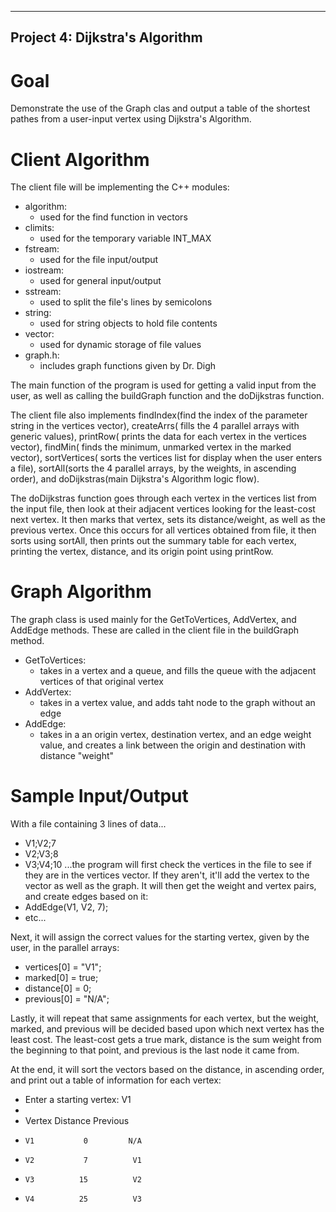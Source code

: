 -------------------------------
Project 4: Dijkstra's Algorithm
-------------------------------

Goal
=============================================================================================================
Demonstrate the use of the Graph clas and output a table of the shortest pathes from 
a user-input vertex using Dijkstra's Algorithm.

Client Algorithm
=============================================================================================================
The client file will be implementing the C++ modules: 
* algorithm:
    * used for the find function in vectors
* climits:
    * used for the temporary variable INT_MAX
* fstream:
    * used for the file input/output
* iostream:
    * used for general input/output
* sstream:
    * used to split the file's lines by semicolons
* string:
    * used for string objects to hold file contents
* vector:
    * used for dynamic storage of file values
* graph.h:
    * includes graph functions given by Dr. Digh

The main function of the program is used for getting a 
valid input from the user, as well as calling the buildGraph
function and the doDijkstras function.

The client file also implements findIndex(find the index
of the parameter string in the vertices vector), createArrs(
fills the 4 parallel arrays with generic values), printRow(
prints the data for each vertex in the vertices vector), findMin(
finds the minimum, unmarked vertex in the marked vector), sortVertices(
sorts the vertices list for display when the user enters a file), 
sortAll(sorts the 4 parallel arrays, by the weights, in ascending order),
and doDijkstras(main Dijkstra's Algorithm logic flow).

The doDijkstras function goes through each vertex in the vertices list from the input file, 
then look at their adjacent vertices looking for the least-cost next vertex. It then 
marks that vertex, sets its distance/weight, as well as the previous vertex. Once this 
occurs for all vertices obtained from file, it then sorts using sortAll, then prints 
out the summary table for each vertex, printing the vertex, distance, and its origin point using printRow. 

Graph Algorithm
=============================================================================================================
The graph class is used mainly for the GetToVertices, AddVertex, and AddEdge methods.
These are called in the client file in the buildGraph method. 
* GetToVertices:
    * takes in a vertex and a queue, and fills the queue with the adjacent vertices of that original vertex
* AddVertex:
    * takes in a vertex value, and adds taht node to the graph without an edge
* AddEdge:
    * takes in a an origin vertex, destination vertex, and an edge weight value, and creates a link between the origin and destination with distance "weight"

Sample Input/Output
=============================================================================================================
With a file containing 3 lines of data...
* V1;V2;7
* V2;V3;8
* V3;V4;10
...the program will first check the vertices in the file to see if they are in the 
vertices vector. If they aren't, it'll add the vertex to the vector as well as the graph. 
It will then get the weight and vertex pairs, and create edges based on it:
* AddEdge(V1, V2, 7);
* etc...

Next, it will assign the correct values for the starting vertex, given by the user, 
in the parallel arrays:
* vertices[0] = "V1";
* marked[0] = true;
* distance[0] = 0;
* previous[0] = "N/A";

Lastly, it will repeat that same assignments for each vertex, but the weight, marked, and previous 
will be decided based upon which next vertex has the least cost. The least-cost gets a true 
mark, distance is the sum weight from the beginning to that point, and previous is the last node it came from. 

At the end, it will sort the vectors based on the distance, in ascending order, and print 
out a table of information for each vertex:
* Enter a starting vertex: V1
* 
* Vertex    Distance    Previous
*     V1           0         N/A
*     V2           7          V1
*     V3          15          V2
*     V4          25          V3
